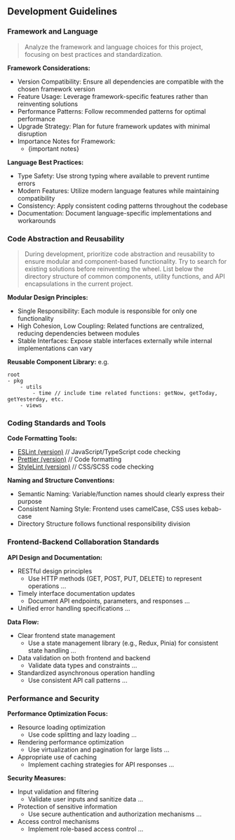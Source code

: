 ## Development Guidelines

### Framework and Language
> Analyze the framework and language choices for this project, focusing on best practices and standardization.

**Framework Considerations:**
- Version Compatibility: Ensure all dependencies are compatible with the chosen framework version
- Feature Usage: Leverage framework-specific features rather than reinventing solutions
- Performance Patterns: Follow recommended patterns for optimal performance
- Upgrade Strategy: Plan for future framework updates with minimal disruption
- Importance Notes for Framework: 
	* {important notes}

**Language Best Practices:**
- Type Safety: Use strong typing where available to prevent runtime errors
- Modern Features: Utilize modern language features while maintaining compatibility
- Consistency: Apply consistent coding patterns throughout the codebase
- Documentation: Document language-specific implementations and workarounds

### Code Abstraction and Reusability
> During development, prioritize code abstraction and reusability to ensure modular and component-based functionality. Try to search for existing solutions before reinventing the wheel.
> List below the directory structure of common components, utility functions, and API encapsulations in the current project.


**Modular Design Principles:**
- Single Responsibility: Each module is responsible for only one functionality
- High Cohesion, Low Coupling: Related functions are centralized, reducing dependencies between modules
- Stable Interfaces: Expose stable interfaces externally while internal implementations can vary

**Reusable Component Library:**
e.g.
```
root
- pkg 
    - utils
		- time // include time related functions: getNow, getToday, getYesterday, etc.
    - views
```

### Coding Standards and Tools
**Code Formatting Tools:**
- [ESLint (version)]() // JavaScript/TypeScript code checking
- [Prettier (version)]() // Code formatting
- [StyleLint (version)]() // CSS/SCSS code checking

**Naming and Structure Conventions:**
- Semantic Naming: Variable/function names should clearly express their purpose
- Consistent Naming Style: Frontend uses camelCase, CSS uses kebab-case
- Directory Structure follows functional responsibility division

### Frontend-Backend Collaboration Standards
**API Design and Documentation:**
- RESTful design principles
	* Use HTTP methods (GET, POST, PUT, DELETE) to represent operations
	...
- Timely interface documentation updates
	* Document API endpoints, parameters, and responses
	...
- Unified error handling specifications
	...
	

**Data Flow:**
- Clear frontend state management
	* Use a state management library (e.g., Redux, Pinia) for consistent state handling
	...
- Data validation on both frontend and backend
	* Validate data types and constraints
	...
- Standardized asynchronous operation handling
	* Use consistent API call patterns
	...

### Performance and Security
**Performance Optimization Focus:**
- Resource loading optimization
	* Use code splitting and lazy loading
	...
- Rendering performance optimization
	* Use virtualization and pagination for large lists
	...
- Appropriate use of caching
	* Implement caching strategies for API responses
	...

**Security Measures:**
- Input validation and filtering
	* Validate user inputs and sanitize data
	...
- Protection of sensitive information
	* Use secure authentication and authorization mechanisms
	...
- Access control mechanisms
	* Implement role-based access control
	...